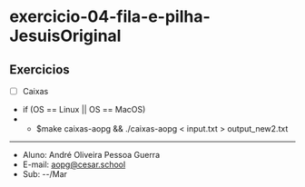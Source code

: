 # exercicio-04-fila-e-pilha-JesuisOriginal
## Exercicios
- [ ] Caixas
* if (OS == Linux || OS == MacOS)
* * $make caixas-aopg && ./caixas-aopg < input.txt > output_new2.txt 
****
* Aluno: André Oliveira Pessoa Guerra
* E-mail: aopg@cesar.school
* Sub: --/Mar
